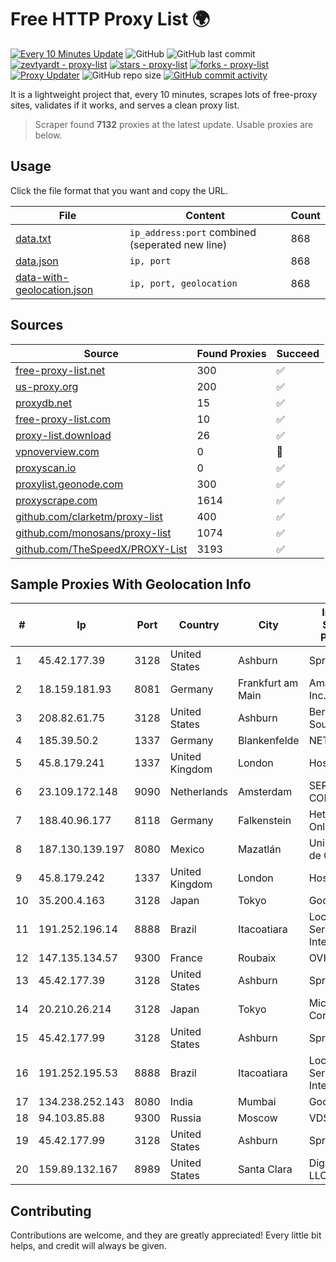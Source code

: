 
# Free HTTP Proxy List 🌍

[![Every 10 Minutes Update](https://github.com/mertguvencli/http-proxy-list/actions/workflows/main.yml/badge.svg?branch=main)](https://github.com/mertguvencli/http-proxy-list/actions/workflows/main.yml)
![GitHub](https://img.shields.io/github/license/mertguvencli/http-proxy-list)
![GitHub last commit](https://img.shields.io/github/last-commit/mertguvencli/http-proxy-list)
[![zevtyardt - proxy-list](https://img.shields.io/static/v1?label=zevtyardt&message=proxy-list&color=blue&logo=github)](https://github.com/zevtyardt/proxy-list "Go to GitHub repo")
[![stars - proxy-list](https://img.shields.io/github/stars/zevtyardt/proxy-list?style=social)](https://github.com/zevtyardt/proxy-list)
[![forks - proxy-list](https://img.shields.io/github/forks/zevtyardt/proxy-list?style=social)](https://github.com/zevtyardt/proxy-list)
[![Proxy Updater](https://github.com/zevtyardt/proxy-list/workflows/Proxy%20Updater/badge.svg)](https://github.com/zevtyardt/proxy-list/actions?query=workflow:"Proxy+Updater")
![GitHub repo size](https://img.shields.io/github/repo-size/zevtyardt/proxy-list)
[![GitHub commit activity](https://img.shields.io/github/commit-activity/m/zevtyardt/proxy-list?logo=commits)](https://github.com/zevtyardt/proxy-list/commits/main)

It is a lightweight project that, every 10 minutes, scrapes lots of free-proxy sites, validates if it works, and serves a clean proxy list.

> Scraper found **7132** proxies at the latest update. Usable proxies are below.

## Usage

Click the file format that you want and copy the URL.

|File|Content|Count|
|----|-------|-----|
|[data.txt](https://raw.githubusercontent.com/mertguvencli/http-proxy-list/main/proxy-list/data.txt)|`ip_address:port` combined (seperated new line)|868|
|[data.json](https://raw.githubusercontent.com/mertguvencli/http-proxy-list/main/proxy-list/data.json)|`ip, port`|868|
|[data-with-geolocation.json](https://raw.githubusercontent.com/mertguvencli/http-proxy-list/main/proxy-list/data-with-geolocation.json)|`ip, port, geolocation`|868|

## Sources

|Source|Found Proxies|Succeed|
|------|-------------|-------|
|[free-proxy-list.net](https://free-proxy-list.net)|300|✅|
|[us-proxy.org](https://www.us-proxy.org)|200|✅|
|[proxydb.net](http://proxydb.net)|15|✅|
|[free-proxy-list.com](https://free-proxy-list.com/?page=&port=&type%5B%5D=http&type%5B%5D=https&up_time=0&search=Search)|10|✅|
|[proxy-list.download](https://www.proxy-list.download/HTTP)|26|✅|
|[vpnoverview.com](https://vpnoverview.com/privacy/anonymous-browsing/free-proxy-servers)|0|🚫|
|[proxyscan.io](https://www.proxyscan.io)|0|✅|
|[proxylist.geonode.com](https://proxylist.geonode.com/api/proxy-list?limit=300&page=1&sort_by=lastChecked&sort_type=desc&protocols=http,https)|300|✅|
|[proxyscrape.com](https://api.proxyscrape.com/v2/?request=displayproxies&protocol=http&timeout=10000&country=all&ssl=all&anonymity=all)|1614|✅|
|[github.com/clarketm/proxy-list](https://raw.githubusercontent.com/clarketm/proxy-list/master/proxy-list-raw.txt)|400|✅|
|[github.com/monosans/proxy-list](https://raw.githubusercontent.com/monosans/proxy-list/main/proxies/http.txt)|1074|✅|
|[github.com/TheSpeedX/PROXY-List](https://raw.githubusercontent.com/TheSpeedX/PROXY-List/master/http.txt)|3193|✅|


## Sample Proxies With Geolocation Info

|#|Ip|Port|Country|City|Internet Service Provider|
|-|--|----|-------|----|-------------------------|
|1|45.42.177.39|3128|United States|Ashburn|Sprint|
|2|18.159.181.93|8081|Germany|Frankfurt am Main|Amazon.com, Inc.|
|3|208.82.61.75|3128|United States|Ashburn|Bernardi Sounds|
|4|185.39.50.2|1337|Germany|Blankenfelde|NETZNUTZ|
|5|45.8.179.241|1337|United Kingdom|London|Hostland LLC|
|6|23.109.172.148|9090|Netherlands|Amsterdam|SERVERS-COM|
|7|188.40.96.177|8118|Germany|Falkenstein|Hetzner Online GmbH|
|8|187.130.139.197|8080|Mexico|Mazatlán|Uninet S.A. de C.V.|
|9|45.8.179.242|1337|United Kingdom|London|Hostland LLC|
|10|35.200.4.163|3128|Japan|Tokyo|Google LLC|
|11|191.252.196.14|8888|Brazil|Itacoatiara|Locaweb Serviços de Internet S/A|
|12|147.135.134.57|9300|France|Roubaix|OVH SAS|
|13|45.42.177.39|3128|United States|Ashburn|Sprint|
|14|20.210.26.214|3128|Japan|Tokyo|Microsoft Corporation|
|15|45.42.177.99|3128|United States|Ashburn|Sprint|
|16|191.252.195.53|8888|Brazil|Itacoatiara|Locaweb Serviços de Internet S/A|
|17|134.238.252.143|8080|India|Mumbai|Google LLC|
|18|94.103.85.88|9300|Russia|Moscow|VDSINA|
|19|45.42.177.99|3128|United States|Ashburn|Sprint|
|20|159.89.132.167|8989|United States|Santa Clara|DigitalOcean, LLC|



## Contributing

Contributions are welcome, and they are greatly appreciated! Every
little bit helps, and credit will always be given.

